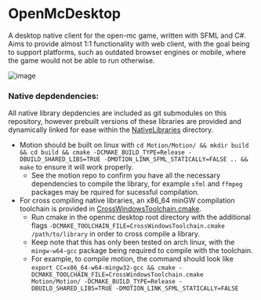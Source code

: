 # OpenMcDesktop
A desktop native client for the open-mc game, written with SFML and C#. Aims to provide almost 1:1 functionality with web client, with the goal being to support platforms, such as outdated browser engines or mobile, where the game would not be able to run otherwise.

![image](https://user-images.githubusercontent.com/73035340/226137372-7dfd48f6-5d94-46fe-9763-a9cacb168030.png)

### Native depdendencies:
All native library depdencies are included as git submodules on this repository, however prebuilt versions of these libraries are provided and dynamically linked for ease within the [NativeLibraries](OpenMcDesktop/Resources/NativeLibraries/) directory.
 - Motion should be built on linux with `cd Motion/Motion/ && mkdir build && cd build && cmake -DCMAKE_BUILD_TYPE=Release -DBUILD_SHARED_LIBS=TRUE -DMOTION_LINK_SFML_STATICALLY=FALSE .. && make` to ensure it will work properly.
   - See the motion repo to confirm you have all the necessary dependencies to compile the library, for example `sfml` and `ffmpeg` packages may be rquired for sucessful compilation.
 - For cross compiling native libraries, an x86_64 minGW compilation toolchain is provided in [CrossWindowsToolchain.cmake](CrossWindowsToolchain.cmake).
   - Run cmake in the openmc desktop root directory with the additional flags `-DCMAKE_TOOLCHAIN_FILE=CrossWindowsToolchain.cmake /path/to/library` in order to cross compile a library.
   - Keep note that this has only been tested on arch linux, with the `mingw-w64-gcc` package being required to compile with the toolchain.
   - For example, to compile motion, the command should look like `export CC=x86_64-w64-mingw32-gcc && cmake -DCMAKE_TOOLCHAIN_FILE=CrossWindowsToolchain.cmake Motion/Motion/ -DCMAKE_BUILD_TYPE=Release -DBUILD_SHARED_LIBS=TRUE -DMOTION_LINK_SFML_STATICALLY=FALSE`

